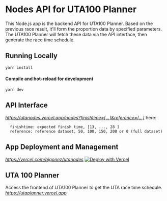 # Nodes API for UTA100 Planner

This Node.js app is the backend API for UTA100 Planner. Based on the previous race result, it'll form the proportion data by specified parameters. The UTA100 Planner will fetch these data via the API interface, then generate the race time schedule.

## Running Locally
```
yarn install
```

#### Compile and hot-reload for development
```
yarn dev
```

## API Interface
_https://utanodes.vercel.app/nodes?finishtime=[...]&reference=[...]_
here:
```
  finishtime: expected finish time, [13, ..., 28 ]
  reference: reference dataset, 50, 100, 150, 200 or 0 (full dataset)
```

## App Deployment and Management
_https://vercel.com/bigonez/utanodes_
[![Deploy with Vercel](https://vercel.com/button)](https://vercel.com/bigonez/utanodes)

## UTA 100 Planner
Access the frontend of UTA100 Planner to get the UTA race time schedule.
_https://utaplanner.vercel.app_
